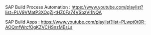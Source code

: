 

SAP Build Process Automation : https://www.youtube.com/playlist?list=PLV9VMatP3XOgZj-tHZ0Fa74VSbzVl1NQA

<!--

------------------------


SAP Build Process Automation  -  114$ - ZAPYARD, SAP developers Blog - 90 Tutorials + SAP help page 600 Topic PDF document 

SAP RAP  - Anubhav material bought 

CDS + AMDP - SAP codes - Free 


------------------------ -->

SAP Build Apps : https://www.youtube.com/playlist?list=PLwpt0t0R-AOQmfWrcfOgKZVCHSnzMEsLs 
